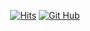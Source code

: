 
  <div align=center>
	
  [![Hits](https://hits.seeyoufarm.com/api/count/incr/badge.svg?url=https%3A%2F%2Fgithub.com%2Fzzsza)](https://hits.seeyoufarm.com) 
	[![Git Hub](http://img.shields.io/badge/-Tech%20blog-black?style=flat-square&logo=github&link=https://github.com/WooGeun-Nam/)](https://github.com/WooGeun-Nam)
  
  <!--[![Anurag's GitHub stats](https://github-readme-stats.vercel.app/api?username=WooGeun-Nam)](https://github.com/anuraghazra/github-readme-stats)-->
	
  </div>
